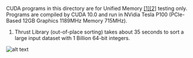 CUDA programs in this directory are for Unified Memory [[1]](https://devblogs.nvidia.com/unified-memory-cuda-beginners/)[[2]](https://devblogs.nvidia.com/beyond-gpu-memory-limits-unified-memory-pascal/) testing only. Programs are compiled by CUDA 10.0 and run in NVidia Tesla P100 (PCIe-Based 12GB Graphics 1189MHz Memory 715MHz).

1. Thrust Library (out-of-place sorting) takes about 35 seconds to sort a large input dataset with 1 Billion 64-bit integers.

![alt text](https://github.com/Sadort/HybridSort/tree/master/tests/UnifiedMemory/Thrust_UM_1G.png "Image 1")
